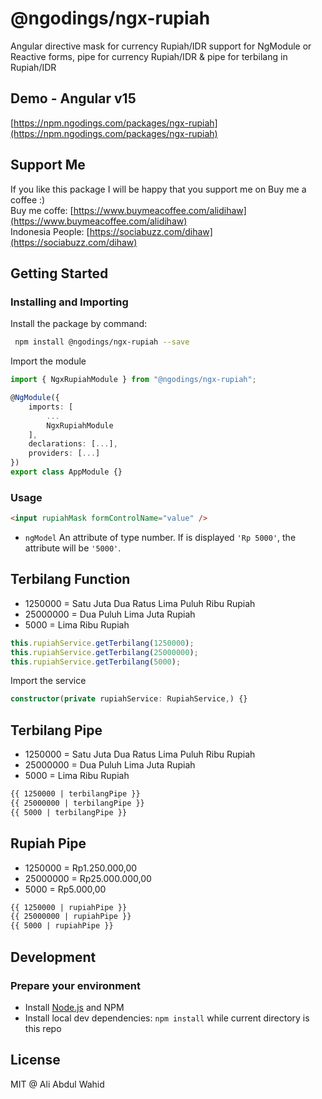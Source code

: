 # @ngodings/ngx-rupiah

Angular directive mask for currency Rupiah/IDR support for NgModule or Reactive forms, pipe for currency Rupiah/IDR & pipe for terbilang in Rupiah/IDR

## Demo - Angular v15

[https://npm.ngodings.com/packages/ngx-rupiah](https://npm.ngodings.com/packages/ngx-rupiah)

## Support Me

If you like this package I will be happy that you support me on Buy me a coffee :) <br />
Buy me coffe: [https://www.buymeacoffee.com/alidihaw](https://www.buymeacoffee.com/alidihaw)<br />
Indonesia People: [https://sociabuzz.com/dihaw](https://sociabuzz.com/dihaw)

## Getting Started

### Installing and Importing

Install the package by command:

```sh
 npm install @ngodings/ngx-rupiah --save
```

Import the module

```ts
import { NgxRupiahModule } from "@ngodings/ngx-rupiah";

@NgModule({
    imports: [
        ...
        NgxRupiahModule
    ],
    declarations: [...],
    providers: [...]
})
export class AppModule {}
```

### Usage 

```html
<input rupiahMask formControlName="value" />
```

 * `ngModel` An attribute of type number. If is displayed `'Rp 5000'`, the attribute will be `'5000'`.

## Terbilang Function
- 1250000 = Satu Juta Dua Ratus Lima Puluh Ribu Rupiah
- 25000000 = Dua Puluh Lima Juta Rupiah
- 5000 = Lima Ribu Rupiah

```ts
this.rupiahService.getTerbilang(1250000);
this.rupiahService.getTerbilang(25000000);
this.rupiahService.getTerbilang(5000);
```

Import the service

```ts
constructor(private rupiahService: RupiahService,) {}
```


## Terbilang Pipe
- 1250000 = Satu Juta Dua Ratus Lima Puluh Ribu Rupiah
- 25000000 = Dua Puluh Lima Juta Rupiah
- 5000 = Lima Ribu Rupiah

```html
{{ 1250000 | terbilangPipe }}
{{ 25000000 | terbilangPipe }}
{{ 5000 | terbilangPipe }}
```

## Rupiah Pipe
- 1250000 = Rp1.250.000,00
- 25000000 = Rp25.000.000,00
- 5000 = Rp5.000,00

```html
{{ 1250000 | rupiahPipe }}
{{ 25000000 | rupiahPipe }}
{{ 5000 | rupiahPipe }}
```

## Development

### Prepare your environment
* Install [Node.js](http://nodejs.org/) and NPM
* Install local dev dependencies: `npm install` while current directory is this repo

## License

MIT @ Ali Abdul Wahid
